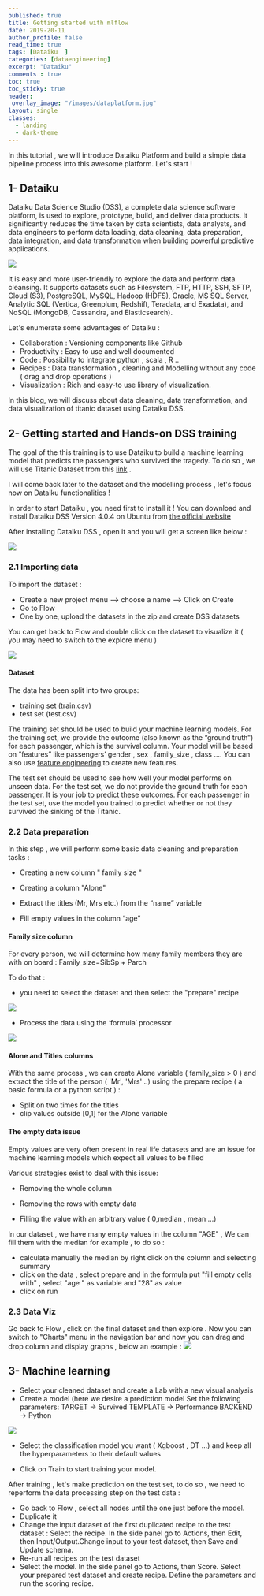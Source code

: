 ```yaml
---
published: true
title: Getting started with mlflow
date: 2019-20-11
author_profile: false
read_time: true
tags: [Dataiku  ] 
categories: [dataengineering]
excerpt: "Dataiku"
comments : true
toc: true
toc_sticky: true
header: 
 overlay_image: "/images/dataplatform.jpg"
layout: single
classes:
  - landing
  - dark-theme
---
```


In this tutorial , we will introduce Dataiku Platform and build a simple data pipeline process into this awesome platform. Let's start  !

## 1- Dataiku
Dataiku Data Science Studio (DSS), a complete data science software platform, is used to explore, prototype, build, and deliver data products. It significantly reduces the time taken by data scientists, data analysts, and data engineers to perform data loading, data cleaning, data preparation, data integration, and data transformation when building powerful predictive applications.

![](https://www.dataiku.com/static/img/theme/logo/page.png)

It is easy and more user-friendly to explore the data and perform data cleansing. It supports datasets such as Filesystem, FTP, HTTP, SSH, SFTP, Cloud (S3), PostgreSQL, MySQL, Hadoop (HDFS), Oracle, MS SQL Server, Analytic SQL (Vertica, Greenplum, Redshift, Teradata, and Exadata), and NoSQL (MongoDB, Cassandra, and Elasticsearch).

Let's enumerate some advantages of Dataiku : 

- Collaboration :  Versioning components like Github
- Productivity  :  Easy to use and well documented
- Code :  Possibility to integrate python , scala , R ..
- Recipes : Data transformation , cleaning and Modelling without any code ( drag and drop operations )
- Visualization :  Rich and easy-to use library of visualization.

In this blog, we will discuss about data cleaning, data transformation, and data visualization of titanic dataset using Dataiku DSS.

## 2- Getting started and Hands-on DSS training

The goal of the this training is to use Dataiku to build a machine learning model that predicts the passengers who survived the tragedy. To do so , we will use Titanic Dataset  from this [link](https://github.com/mohameddhaoui/mohameddhaoui.github.io/blob/master/assets/images/Archive.zip) . 

I will come back later to the dataset and the modelling process , let's focus now on Dataiku functionalities !


In order to start Dataiku , you need first to install it !
You can download and install Dataiku DSS Version 4.0.4 on Ubuntu from   [the official website](https://www.dataiku.com/dss/trynow/linux/)

After installing Dataiku DSS , open it and you will get a screen like below :

![](https://raw.githubusercontent.com/mohameddhaoui/mohameddhaoui.github.io/master/images/accueil_dataiku.png)

### 2.1 Importing data 
To import the dataset : 
- Create a new project menu --> choose a name --> Click on Create 
- Go to Flow
- One by one, upload the datasets in the zip and create DSS datasets

You can get back to Flow and double click on the dataset to visualize it  ( you may need to switch to the explore menu )

![](https://raw.githubusercontent.com/mohameddhaoui/mohameddhaoui.github.io/master/images/Capture%20d%E2%80%99e%CC%81cran%202019-07-11%20a%CC%80%2014.09.50.png)

#### Dataset
The data has been split into two groups:
-  training set (train.csv)
-   test set (test.csv)

The training set should be used to build your machine learning models. For the training set, we provide the outcome (also known as the “ground truth”) for each passenger, which is the survival column. Your model will be based on “features” like passengers’ gender , sex , family_size , class .... You can also use [feature engineering](https://triangleinequality.wordpress.com/2013/09/08/basic-feature-engineering-with-the-titanic-data/) to create new features.

The test set should be used to see how well your model performs on unseen data. For the test set, we do not provide the ground truth for each passenger. It is your job to predict these outcomes. For each passenger in the test set, use the model you trained to predict whether or not they survived the sinking of the Titanic.

### 2.2 Data preparation
In this step , we will perform some basic data cleaning and preparation tasks : 
-   Creating a new column " family size "
    
-   Creating a column  "Alone" 
    
-   Extract the titles (Mr, Mrs etc.) from the “name” variable
    
-   Fill empty values in the column “age” 
	 
#### Family size column 
For every person, we will determine how many family members they are with on board : 
Family_size=SibSp + Parch 

To do that  :
- you need to select the dataset and then select the "prepare" recipe 

![](https://raw.githubusercontent.com/mohameddhaoui/mohameddhaoui.github.io/master/images/create_column.png)

- Process the data using the ‘formula’ processor

![](https://raw.githubusercontent.com/mohameddhaoui/mohameddhaoui.github.io/master/images/recipe_formula.png)

#### Alone and Titles columns 
With the same process , we can create Alone variable ( family_size > 0 ) and extract the title of the person ( 'Mr', 'Mrs' ..) using the prepare recipe  ( a basic formula or a python script ) : 
- Split on two times for the titles
- clip values outside [0,1] for the Alone variable

#### The empty data issue 
Empty values are very often present in real life datasets and are an issue for machine learning models which expect all values to be filled
    

  Various strategies exist to deal with this issue:
    

-   Removing the whole column
    
-   Removing the rows with empty data
    
-   Filling the value with an arbitrary value ( 0,median , mean ...)
    
In our dataset , we have many empty values in the column "AGE" ,
We can fill them with the median for example , to do so : 
- calculate manually the median by right click on the column and selecting summary 
- click on the data , select prepare and in the formula  put "fill empty cells with" ,  select "age " as variable and "28" as value
- click on run

### 2.3 Data Viz

Go back to Flow , click on the final dataset and then explore .
Now you can switch to "Charts" menu in the navigation bar and now you can drag and drop column and display graphs , below an example : 
![](https://raw.githubusercontent.com/mohameddhaoui/mohameddhaoui.github.io/master/images/viz.png)

## 3- Machine learning 


- Select your cleaned dataset and create a Lab with a new visual analysis
- Create a model (here we desire a prediction model
Set the following parameters:
TARGET -> Survived
TEMPLATE -> Performance
BACKEND -> Python

![](https://raw.githubusercontent.com/mohameddhaoui/mohameddhaoui.github.io/master/images/Capture%20d%E2%80%99e%CC%81cran%202019-07-16%20a%CC%80%2001.39.50.png)

- Select the classification model you want  ( Xgboost , DT ...) and keep all the hyperparameters to their default values

-  Click on Train to start training your model.

After training , let's make prediction on the test set, to do so , we need to reperform the data processing step on the test data : 
- Go back to Flow , select all nodes until the one just before the model.
- Duplicate it 
- Change the input dataset of the first duplicated recipe to the test dataset : Select the recipe. In the side panel go to Actions, then Edit, then Input/Output.Change input to your test dataset, then Save and Update schema.
- Re-run all recipes on the test dataset
- Select the model. In the side panel go to Actions, then Score. Select your prepared test dataset and create recipe. Define the parameters and run the scoring recipe.
